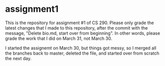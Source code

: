 # assignment1

This is the repository for assignment #1 of CS 290.
Please only grade the latest changes that I made to this repository, after the commit with the message, "Delete bio.md, start over from beginning".
In other words, please grade the work that I did on March 31, not March 30.



I started the assignemt on March 30, but things got messy, so I merged all the branches back to master, deleted the file, and started over from scratch the next day.
